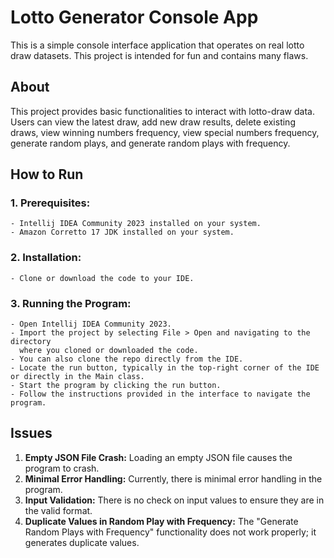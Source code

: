# Lotto Generator Console App

This is a simple console interface application that operates on real lotto draw datasets. This project is intended for fun and contains many flaws.

## About
This project provides basic functionalities to interact with lotto-draw data. Users can view the latest draw, add new draw results, delete existing draws, view winning numbers frequency, view special numbers frequency, generate random plays, and generate random plays with frequency.

## How to Run

### 1. Prerequisites:

    - Intellij IDEA Community 2023 installed on your system.
    - Amazon Corretto 17 JDK installed on your system.
    
### 2. Installation:

    - Clone or download the code to your IDE.
    
### 3. Running the Program:

    - Open Intellij IDEA Community 2023.
    - Import the project by selecting File > Open and navigating to the directory 
      where you cloned or downloaded the code.
    - You can also clone the repo directly from the IDE.
    - Locate the run button, typically in the top-right corner of the IDE or directly in the Main class.
    - Start the program by clicking the run button.
    - Follow the instructions provided in the interface to navigate the program.

## Issues

1. **Empty JSON File Crash:** Loading an empty JSON file causes the program to crash.
2. **Minimal Error Handling:** Currently, there is minimal error handling in the program.
3. **Input Validation:** There is no check on input values to ensure they are in the valid format.
4. **Duplicate Values in Random Play with Frequency:** The "Generate Random Plays with Frequency" functionality does not work properly; it generates duplicate values.
